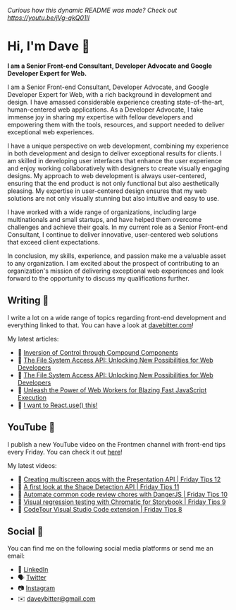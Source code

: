 _Curious how this dynamic README was made? Check out https://youtu.be/jVg-qkQ01lI_

# Hi, I'm Dave 👋

<strong>I am a Senior Front-end Consultant, Developer Advocate and Google Developer Expert for Web.</strong>

I am a Senior Front-end Consultant, Developer Advocate, and Google Developer Expert for Web, with a rich background in development and design. I have amassed considerable experience creating state-of-the-art, human-centered web applications. As a Developer Advocate, I take immense joy in sharing my expertise with fellow developers and empowering them with the tools, resources, and support needed to deliver exceptional web experiences.

I have a unique perspective on web development, combining my experience in both development and design to deliver exceptional results for clients. I am skilled in developing user interfaces that enhance the user experience and enjoy working collaboratively with designers to create visually engaging designs. My approach to web development is always user-centered, ensuring that the end product is not only functional but also aesthetically pleasing. My expertise in user-centered design ensures that my web solutions are not only visually stunning but also intuitive and easy to use.

I have worked with a wide range of organizations, including large multinationals and small startups, and have helped them overcome challenges and achieve their goals. In my current role as a Senior Front-end Consultant, I continue to deliver innovative, user-centered web solutions that exceed client expectations.

In conclusion, my skills, experience, and passion make me a valuable asset to any organization. I am excited about the prospect of contributing to an organization's mission of delivering exceptional web experiences and look forward to the opportunity to discuss my qualifications further.

## Writing 📝
I write a lot on a wide range of topics regarding front-end development and everything linked to that. You can have a look at [davebitter.com](https://www.davebitter.com)!

My latest articles:
* 📝 [Inversion of Control through Compound Components](https://davebitter.com/articles/inversion-of-control-through-compound-components)
* 📝 [The File System Access API: Unlocking New Possibilities for Web Developers](https://davebitter.com/articles/the-view-transitions-api)
* 📝 [The File System Access API: Unlocking New Possibilities for Web Developers](https://davebitter.com/articles/the-file-system-access-api)
* 📝 [Unleash the Power of Web Workers for Blazing Fast JavaScript Execution](https://davebitter.com/articles/web-workers)
* 📝 [I want to React.use() this!](https://davebitter.com/articles/i-want-to-react-use-this)

## YouTube 🎥
I publish a new YouTube video on the Frontmen channel with front-end tips every Friday. You can check it out [here](https://www.youtube.com/watch?v=ewtT4NJX6NA&list=PLsES66lgcKHD9oRnyN3PEvyTjWXJF4IgT)!

My latest videos:
* 📝 [Creating multiscreen apps with the Presentation API | Friday Tips 12](https://davebitter.com/friday-tips/creating-multiscreen-apps-with-the-presentation-api)
* 📝 [A first look at the Shape Detection API | Friday Tips 11](https://davebitter.com/friday-tips/a-first-look-at-the-shape-detection-api)
* 📝 [Automate common code review chores with DangerJS | Friday Tips 10](https://davebitter.com/friday-tips/automate-common-code-review-chores-with-dangerjs)
* 📝 [Visual regression testing with Chromatic for Storybook | Friday Tips 9](https://davebitter.com/friday-tips/visual-regression-testing-with-chromatic-for-storybook)
* 📝 [CodeTour Visual Studio Code extension | Friday Tips 8](https://davebitter.com/friday-tips/codetour-visual-studio-code-extension)

## Social 📱
You can find me on the following social media platforms or send me an email:
* 👔 [LinkedIn](https://www.linkedin.com/in/davebitter)
* 🗣 [Twitter](https://twitter.com/dave_bitter)
* 📷 [Instagram](https://www.instagram.com/davebitter)
* ✉️ [daveybitter@gmail.com](mailto:daveybitter@gmail.com)
